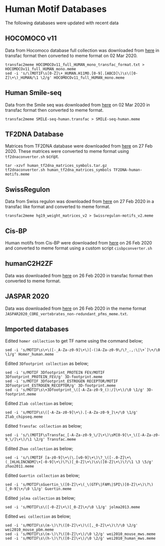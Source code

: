 # Human Motif Databases

The following databases were updated with recent data

## HOCOMOCO v11
Data from Hocomoco database full collection was downloaded from [here](https://hocomoco11.autosome.ru/downloads_v11) in transfac format then converted to meme format on 02 Mar 2020.

```
transfac2meme HOCOMOCOv11_full_HUMAN_mono_transfac_format.txt > HOCOMOCOv11_full_HUMAN_mono.meme
sed -i 's/\(MOTIF\s[0-Z]\+_HUMAN.H11MO.[0-9].[ABCD]\)\s\([0-Z]\+\)_HUMAN/\1 \2/g' HOCOMOCOv11_full_HUMAN_mono.meme
```

## Human Smile-seq
Data from the Smile seq was downloaded from [here](http://floresta.eead.csic.es/footprintdb/index.php?database=20&type=motif&page=1) on 02 Mar 2020 in transfac format then converted to meme format.

`transfac2meme SMILE-seq-human.transfac > SMILE-seq-human.meme`

## TF2DNA Database
Matrices from TF2DNA database were downloaded from [here](http://www.fiserlab.org/tf2dna_db/downloads.html) on 27 Feb 2020. These matrices were converted to meme format using `tf2dnaconverter.sh` script.

```
tar -xzvf human_tf2dna_matrices_symbols.tar.gz
tf2dnaconverter.sh human_tf2dna_matrices_symbols TF2DNA-human-motifs.meme
```

## SwissRegulon
Data from Swiss regulon was downloaded from [here](http://swissregulon.unibas.ch/sr/downloads) on 27 Feb 2020 in a transfac like format and converted to meme format.

`transfac2meme hg19_weight_matrices_v2 > Swissregulon-motifs_v2.meme`

## Cis-BP 
Human motifs from Cis-BP were downloaded from [here](http://cisbp.ccbr.utoronto.ca/bulk.php) on 26 Feb 2020 and converted to meme format using a custom script `cisbpconverter.sh`

## humanC2H2ZF 
Data was downloaded from [here](http://floresta.eead.csic.es/footprintdb/index.php?database=22&type=motif&page=1) on 26 Feb 2020 in transfac format then converted to meme format.

## JASPAR 2020
Data was downloaded from [here](http://jaspar.genereg.net/downloads/) on 26 Feb 2020 in the meme format `JASPAR2020_CORE_vertebrates_non-redundant_pfms_meme.txt`.

## Imported databases
Edited `homer collection` to get TF name using the command below;

```
sed -i 's/MOTIF\s\+\([-_A-Za-z0-9]\+\)[-()A-Za-z0-9\/\?_.,:\|\+`]\+/\0  \1/g' Homer_human.meme
```
Edited `3Dfootprint collection` as below;

```
sed -i 's/MOTIF 3Dfootprint_PROTEIN FEV/MOTIF 3Dfootprint_PROTEIN_FEV/g' 3D-footprint.meme
sed -i 's/MOTIF 3Dfootprint_ESTROGEN RECEPTOR/MOTIF 3Dfootprint_ESTROGEN_RECEPTOR/g' 3D-footprint.meme
sed -i 's/MOTIF\s\+3Dfootprint_\([-A-Za-z0-9_():/]\+\)/\0 \1/g' 3D-footprint.meme
```
Edited `Zlab collection` as below;
```
sed -i 's/MOTIF\s\([-A-Za-z0-9]\+\).[-A-Za-z0-9_]\+/\0 \1/g' Zlab_chipseq.meme
```
Edited `Transfac collection` as below;
```
sed -i 's/\(MOTIF\sTransfac_[-A-Za-z0-9_\/]\+\)\sM[0-9]\+_\([-A-Za-z0-9_\/]\+\)/\1 \2/g' Transfac.meme
```
Edited `Zhao collection` as below;
```
sed -i 's/\(MOTIF [a-z0-9]\+\(\.[v0-9]\+\)\?_\([-.0-Z]\+\(_[HLHLINCNDM]\+[-0-9]\+\)\?\)[_0-Z]\+\)\s\([0-Z]\+\)\?/\1 \3 \5/g' zhao2011.meme
```
Edited `Guertin collection` as below;
```
sed -i 's/MOTIF\sGuertin_\([0-Z]\+\(_\(GTF\|FAM\|SPI\)[0-Z]\+\)\?\)[_0-9]\+/\0 \1/g' Guertin.meme
```
Edited `jolma collection` as below;
```
sed -i 's/MOTIF\s\([-0-Z]\+\)[_0-Z]\+/\0 \1/g' jolma2013.meme
```
Edited `wei collection` as below;
```
sed -i 's/MOTIF\s\(m-\)\?\([0-Z]\+\)\([,_0-Z]\+\)\?/\0 \2/g' wei2010_mouse_pbm.meme
sed -i 's/MOTIF\s\(m-\)\?\([0-Z]\+\)/\0 \2/g' wei2010_mouse_mws.meme
sed -i 's/MOTIF\s\(h-\)\?\([0-Z]\+\)/\0 \2/g' wei2010_human_mws.meme
```
